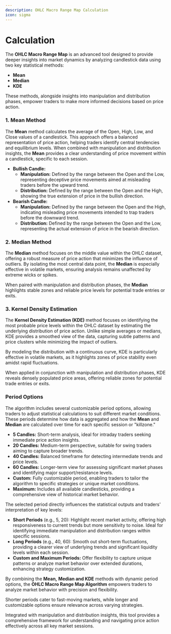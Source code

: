 ```yaml
---
description: OHLC Macro Range Map Calculation
icon: sigma
---
```


# Calculation

The **OHLC Macro Range Map** is an advanced tool designed to provide deeper insights into market dynamics by analyzing candlestick data using two key statistical methods:

* **Mean**
* **Median**
* **KDE**

These methods, alongside insights into manipulation and distribution phases, empower traders to make more informed decisions based on price action.&#x20;

### **1. Mean Method**

The **Mean** method calculates the average of the Open, High, Low, and Close values of a candlestick. This approach offers a balanced representation of price action, helping traders identify central tendencies and equilibrium levels. When combined with manipulation and distribution insights, the **Mean** provides a clear understanding of price movement within a candlestick, specific to each session.

* **Bullish Candle:**
  * **Manipulation:** Defined by the range between the Open and the Low, representing deceptive price movements aimed at misleading traders before the upward trend.
  * **Distribution:** Defined by the range between the Open and the High, showing the true extension of price in the bullish direction.
* **Bearish Candle:**
  * **Manipulation:** Defined by the range between the Open and the High, indicating misleading price movements intended to trap traders before the downward trend.
  * **Distribution:** Defined by the range between the Open and the Low, representing the actual extension of price in the bearish direction.

### **2. Median Method**

The **Median** method focuses on the middle value within the OHLC dataset, offering a robust measure of price action that minimizes the influence of outliers. By isolating the most central data point, the **Median** is especially effective in volatile markets, ensuring analysis remains unaffected by extreme wicks or spikes.

When paired with manipulation and distribution phases, the **Median** highlights stable zones and reliable price levels for potential trade entries or exits.

### 3. Kernel Density Estimation

The **Kernel Density Estimation (KDE)** method focuses on identifying the most probable price levels within the OHLC dataset by estimating the underlying distribution of price action. Unlike simple averages or medians, KDE provides a smoothed view of the data, capturing subtle patterns and price clusters while minimizing the impact of outliers.&#x20;

By modeling the distribution with a continuous curve, KDE is particularly effective in volatile markets, as it highlights zones of price stability even amidst rapid fluctuations.&#x20;

When applied in conjunction with manipulation and distribution phases, KDE reveals densely populated price areas, offering reliable zones for potential trade entries or exits.

### **Period Options**

The algorithm includes several customizable period options, allowing traders to adjust statistical calculations to suit different market conditions. These periods determine how data is aggregated and how the **Mean** and **Median** are calculated over time for each specific session or "killzone."

* **5 Candles:** Short-term analysis, ideal for intraday traders seeking immediate price action insights.
* **20 Candles:** Medium-term perspective, suitable for swing traders aiming to capture broader trends.
* **40 Candles:** Balanced timeframe for detecting intermediate trends and price levels.
* **60 Candles:** Longer-term view for assessing significant market phases and identifying major support/resistance levels.
* **Custom:** Fully customizable period, enabling traders to tailor the algorithm to specific strategies or unique market conditions.
* **Maximum:** Includes all available candlesticks, providing a comprehensive view of historical market behavior.

The selected period directly influences the statistical outputs and traders' interpretation of key levels:

* **Short Periods** (e.g., 5, 20): Highlight recent market activity, offering high responsiveness to current trends but more sensitivity to noise. Ideal for identifying immediate manipulation and distribution ranges within specific sessions.
* **Long Periods** (e.g., 40, 60): Smooth out short-term fluctuations, providing a clearer view of underlying trends and significant liquidity levels within each session.
* **Custom and Maximum Periods:** Offer flexibility to capture unique patterns or analyze market behavior over extended durations, enhancing strategy customization.

By combining the **Mean,** **Median and KDE** methods with dynamic period options, the **OHLC Macro Range Map Algorithm** empowers traders to analyze market behavior with precision and flexibility.&#x20;

Shorter periods cater to fast-moving markets, while longer and customizable options ensure relevance across varying strategies.&#x20;

Integrated with manipulation and distribution insights, this tool provides a comprehensive framework for understanding and navigating price action effectively across all key market sessions.
